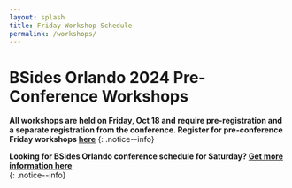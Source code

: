 ```yaml
---
layout: splash
title: Friday Workshop Schedule
permalink: /workshops/
---
```


# BSides Orlando 2024 Pre-Conference Workshops

**All workshops are held on Friday, Oct 18 and require pre-registration and a separate registration from the conference. Register for pre-conference Friday workshops [here](https://www.eventbrite.com/e/bsides-orlando-2024-workshops-tickets-965320829587)**
{: .notice--info}

<script type="text/javascript" src="https://sessionize.com/api/v2/jfujgzxj/view/GridSmart"></script>

**Looking for BSides Orlando conference schedule for Saturday? [Get more information here](/schedule.md)**  
{: .notice--info}
